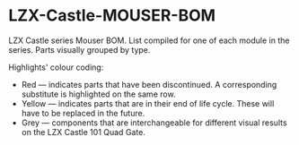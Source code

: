 # LZX-Castle-MOUSER-BOM
LZX Castle series Mouser BOM.
List compiled for one of each module in the series. Parts visually grouped by type.

Highlights' colour coding:
<ul>
<li>Red     — indicates parts that have been discontinued. A corresponding substitute is highlighted on the same row.
<li>Yellow  — indicates parts that are in their end of life cycle. These will have to be replaced in the future.
<li>Grey    — components that are interchangeable for different visual results on the LZX Castle 101 Quad Gate.
</ul>
